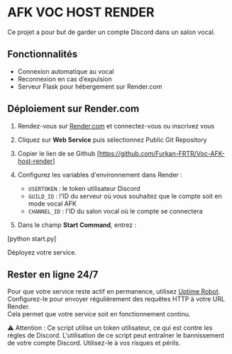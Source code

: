 # AFK VOC HOST RENDER

Ce projet a pour but de garder un compte Discord dans un salon vocal.

## Fonctionnalités

- Connexion automatique au vocal
- Reconnexion en cas d’expulsion
- Serveur Flask pour hébergement sur Render.com

## Déploiement sur Render.com

1. Rendez-vous sur [Render.com](https://render.com) et connectez-vous ou inscrivez vous 
2. Cliquez sur **Web Service** puis sélectionnez Public Git Repository
3. Copier le lien de se Github [https://github.com/Furkan-FRTR/Voc-AFK-host-render]
4. Configurez les variables d'environnement dans Render :

   - `USERTOKEN` : le token utilisateur Discord
   - `GUILD_ID` : l'ID du serveur où vous souhaitez que le compte soit en mode vocal AFK
   - `CHANNEL_ID` : l'ID du salon vocal où le compte se connectera

5. Dans le champ **Start Command**, entrez :

[python start.py]

Déployez votre service.

## Rester en ligne 24/7

Pour que votre service reste actif en permanence, utilisez [Uptime Robot](https://uptimerobot.com/).  
Configurez-le pour envoyer régulièrement des requêtes HTTP à votre URL Render.  
Cela permet que votre service soit en fonctionnement continu.

⚠️ Attention : Ce script utilise un token utilisateur, ce qui est contre les règles de Discord. L'utilisation de ce script peut entraîner le bannissement de votre compte Discord. Utilisez-le à vos risques et périls.
